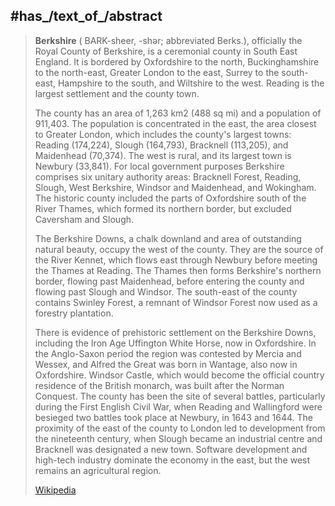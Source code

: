 
## #has_/text_of_/abstract 


> **Berkshire** (  BARK-sheer, -⁠shər; abbreviated Berks.), officially the Royal County of Berkshire, is a ceremonial county in South East England. It is bordered by Oxfordshire to the north, Buckinghamshire to the north-east, Greater London to the east, Surrey to the south-east, Hampshire to the south, and Wiltshire to the west. Reading is the largest settlement and the county town.
>
> The county has an area of 1,263 km2 (488 sq mi) and a population of 911,403. The population is concentrated in the east, the area closest to Greater London, which includes the county's largest towns: Reading (174,224), Slough (164,793), Bracknell (113,205), and Maidenhead (70,374). The west is rural, and its largest town is Newbury (33,841). For local government purposes Berkshire comprises six unitary authority areas: Bracknell Forest, Reading, Slough, West Berkshire, Windsor and Maidenhead, and Wokingham. The historic county included the parts of Oxfordshire south of the River Thames, which formed its northern border, but excluded Caversham and Slough.
>
> The Berkshire Downs, a chalk downland and area of outstanding natural beauty, occupy the west of the county. They are the source of the River Kennet, which flows east through Newbury before meeting the Thames at Reading. The Thames then forms Berkshire's northern border, flowing past Maidenhead, before entering the county and flowing past Slough and Windsor. The south-east of the county contains Swinley Forest, a remnant of Windsor Forest now used as a forestry plantation.
>
> There is evidence of prehistoric settlement on the Berkshire Downs, including the Iron Age Uffington White Horse, now in Oxfordshire. In the Anglo-Saxon period the region was contested by Mercia and Wessex, and Alfred the Great was born in Wantage, also now in Oxfordshire. Windsor Castle, which would become the official country residence of the British monarch, was built after the Norman Conquest. The county has been the site of several battles, particularly during the First English Civil War, when Reading and Wallingford were besieged two battles took place at Newbury, in 1643 and 1644. The proximity of the east of the county to London led to development from the nineteenth century, when Slough became an industrial centre and Bracknell was designated a new town. Software development and high-tech industry dominate the economy in the east, but the west remains an agricultural region.
>
> [Wikipedia](https://en.wikipedia.org/wiki/Berkshire)


